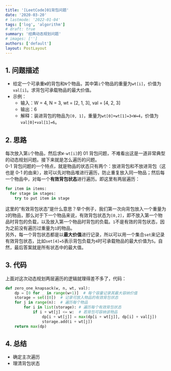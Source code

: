 ```yaml
---
title: '[LeetCode]01背包问题'
date: '2020-03-20'
# lastmode: '2022-01-04'
tags: ['log', 'algorithm']
# draft: true
summary: '经典动态规划问题'
# images: ['']
authors: ['default']
layout: PostLayout
---
```


## 1. 问题描述

- 给定一个可承重`W`的背包和`N`个物品，其中第`i`个物品的重量为`wt[i]`，价值为`val[i]`。求背包可承载物品的最大价值。
- 示例：
  - 输入：W = 4, N = 3, wt = [2, 1, 3], val = [4, 2, 3]
  - 输出：6
  - 解释：装进背包的物品为`[0, 1]`，重量为`wt[0]+wt[1]=3<W=4`，价值为`val[0]+val[1]=6`。

## 2. 思路

每次放入第`i`个物品，然后求`W-wt[i]`的 01 背包问题，不难看出这是一道非常典型的动态规划问题。接下来就是怎么遍历的问题。  
0-1 背包问题的一个特点，就是物品的状态只有两个：放进背包和不放进背包（这也是 0-1 的由来），故可以先对物品堆进行遍历，防止重复放入同一物品；然后每一个物品中，对每一个**有效背包状态**进行遍历。即这里有两层遍历：

```python
for item in items:
  for stage in stages:
    try to put item in stage
```

这里的“有效背包状态”是什么意思？举个例子，我们第一次向背包放入一个重量为`2`的物品，那么对于下一个物品来说，有效背包状态为`[0,2]`，即不放入第一个物品时背包的负载，以及放入第一个物品时背包的负载。`1`不是有效的背包状态，因为之前没有遍历过重量为`1`的物品。  
另外，每一个背包状态都是以**最大价值**进行记录，所以可以用一个集合`set`来记录有效背包状态，比如`set[4]=5`表示背包负载为`4`时可承载物品的最大价值为`5`。自然，最后答案就是所有状态中的最大值。

## 3. 代码

上面对这次动态规划两层遍历的逻辑就理得差不多了，代码：

```python
def zero_one_knapsack(w, n, wt, val):
    dp = [0 for _ in range(w+1)]  # 每个容量记录其最大容纳价值
    storage = set([0])  # 记录可放入物品的有效背包状态
    for j in range(n):  # 遍历每个物品
        for i in list(storage): # 遍历每个有效背包状态
            if i + wt[j] <= w:  # 若背包可容纳该物品
                dp[i + wt[j]] = max(dp[i + wt[j]], dp[i] + val[j])
                storage.add(i + wt[j])
    return max(dp)
```

## 4. 总结

- 确定主次遍历
- 理清背包状态

